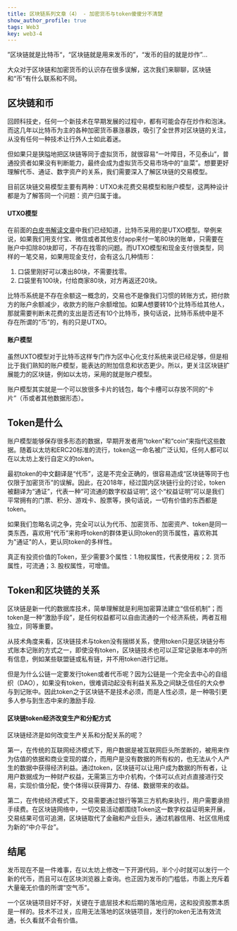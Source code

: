 ```yaml
---
title: 区块链系列文章（4） - 加密货币与token傻傻分不清楚
show_author_profile: true
tags: Web3
key: web3-4
---
```


”区块链就是比特币“，“区块链就是用来发币的”，“发币的目的就是炒作”...

大众对于区块链和加密货币的认识存在很多误解，这次我们来聊聊，区块链和“币”有什么联系和不同。

<!--more-->

## 区块链和币

回顾科技史，任何一个新技术在早期发展的过程中，都有可能会存在炒作和泡沫。而这几年以比特币为主的各种加密货币暴涨暴跌，吸引了全世界对区块链的关注，从没有任何一种技术让行外人士如此着迷。

但如果只是狭隘地把区块链等同于虚拟货币，就很容易“一叶障目，不见泰山”，普通投资者如果没有判断能力，最终会成为虚拟货币交易市场中的“韭菜”。想要更好理解代币、通证、数字资产的关系，我们需要深入了解区块链的交易模型。

目前区块链交易模型主要有两种：UTXO未花费交易模型和账户模型，这两种设计都是为了解答同一个问题：资产归属于谁。

#### UTXO模型

在前面的[白皮书解读文章](https://darcy-fzh.github.io/2022/07/11/%E5%8C%BA%E5%9D%97%E9%93%BE3.html)中我们已经知道，比特币采用的是UTXO模型。举例来说，如果我们用支付宝、微信或者其他支付app来付一笔80块的账单，只需要在账户中扣除80块即可，不存在找零的问题。而UTXO模型和现金支付很类型，同样的一笔交易，如果用现金支付，会有这么几种情形：
1. 口袋里刚好可以凑出80块，不需要找零。
2. 口袋里有100块，付给商家80块，对方再返还20块。

比特币系统是不存在余额这一概念的，交易也不是像我们习惯的转账方式，把付款方的账户余额减少，收款方的账户余额增加。如果A想要转10个比特币给其他人，那就需要判断未花费的支出是否还有10个比特币，换句话说，比特币系统中是不存在所谓的“币”的，有的只是UTXO。

#### 账户模型

虽然UXTO模型对于比特币这样专门作为区中心化支付系统来说已经足够，但是相比于我们熟知的账户模型，能表达的附加信息和状态更少。所以，更关注区块链扩展能力的区块链，例如以太坊，采用的就是账户模型。

账户模型其实就是一个可以放很多卡片的钱包，每个卡槽可以存放不同的“卡片”（币或者其他数据形态）。


## Token是什么

账户模型能够保存很多形态的数据，早期开发者用“token”和“coin”来指代这些数据。随着以太坊和ERC20标准的流行，token这一命名被广泛认知，任何人都可以在以太坊上发行自定义的token。

最初token的中文翻译是“代币”，这是不完全正确的，很容易造成“区块链等同于也仅限于加密货币”的误解。因此，在2018年，经过国内区块链行业的讨论，token被翻译为“通证”，代表一种“可流通的数字权益证明”, 这个“权益证明”可以是我们平常拥有的门票、积分、游戏卡、股票等，换句话说，一切有价值的东西都是token。

如果我们忽略名词之争，完全可以认为代币、加密货币、加密资产、token是同一类东西，喜欢用“代币”来称呼token的群体更认同token的货币属性，喜欢称其为"通证"的人，更认同token的多样性。

真正有投资价值的Token，至少需要3个属性：1.物权属性，代表使用权；2. 货币属性，可流通；3. 股权属性，可增值。

## Token和区块链的关系

区块链是新一代的数据库技术，简单理解就是利用加密算法建立“信任机制”；而token是一种“激励手段”，是任何权益都可以自由流通的一个经济系统，两者互相独立，同等重要。

从技术角度来看，区块链技术与token没有捆绑关系，使用token只是区块链分布式账本记账的方式之一，即使没有token，区块链技术也可以正常记录账本中的所有信息，例如某些联盟链或私有链，并不用token进行记账。

但是为什么公链一定要发行token或者代币呢？因为公链是一个完全去中心的自组织（DAO），如果没有token，很难调动起没有利益关系及之间缺乏信任的大众参与到记账中。因此token之于区块链不是技术必须，而是人性必须，是一种吸引更多人参与到生态中来的激励手段.

#### 区块链token经济改变生产和分配方式

区块链经济是如何改变生产关系和分配关系的呢？

第一，在传统的互联网经济模式下，用户数据是被互联网巨头所垄断的，被用来作为估值的依据和商业变现的媒介，而用户是没有数据的所有权的，也无法从个人产生的数据中获得经济利益。通过token，区块链可以让用户成为数据的所有者，让用户数据成为一种财产权益，无需第三方中介机构，个体可以点对点直接进行交易，实现价值分配，使个体得以获得算力、存储、数据带来的收益。

第二，在传统经济模式下，交易需要通过银行等第三方机构来执行，用户需要承担手续费。在区块链网络中，一切交易活动都围绕Token这一数字权益证明来开展，交易结果可信可追溯，区块链取代了金融和产业巨头，通过机器信用、社区信用成为新的“中介平台”。

## 结尾

发币现在不是一件难事，在以太坊上修改一下开源代码，半个小时就可以发行一个新的代币，而且可以在区块浏览器上查询。也正因为发币的门槛低，市面上充斥着大量毫无价值的所谓“空气币”。

一个区块链项目好不好，关键在于底层技术和后期的落地应用，这和投资股票本质是一样的。技术不过关，应用无法落地的区块链项目，发行的token无法有效流通，长久看就不会有价值。
